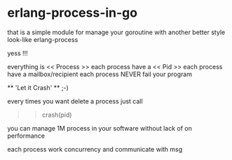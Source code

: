 # erlang-process-in-go

that is a simple module for manage your goroutine with another better style
look-like erlang-process

yess !!!

everything is << Process >>
each process have a << Pid >>
each process have a mailbox/recipient
each process NEVER fail your program

** 'Let it Crash' ** ;-)

every times you want delete a process just call 
>> crash(pid)

you can manage 1M process in your software
without lack of on performance

each process work concurrency 
and  communicate with msg



  
  


